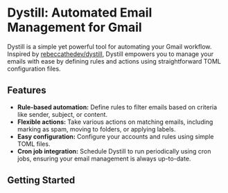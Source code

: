 # Dystill: Automated Email Management for Gmail

Dystill is a simple yet powerful tool for automating your Gmail workflow. Inspired by [rebeccathedev/dystill](https://github.com/rebeccathedev/dystill), Dystill empowers you to manage your emails with ease by defining rules and actions using straightforward TOML configuration files.

## Features

* **Rule-based automation:** Define rules to filter emails based on criteria like sender, subject, or content.
* **Flexible actions:** Take various actions on matching emails, including marking as spam, moving to folders, or applying labels.
* **Easy configuration:** Configure your accounts and rules using simple TOML files.
* **Cron job integration:** Schedule Dystill to run periodically using cron jobs, ensuring your email management is always up-to-date.

## Getting Started
